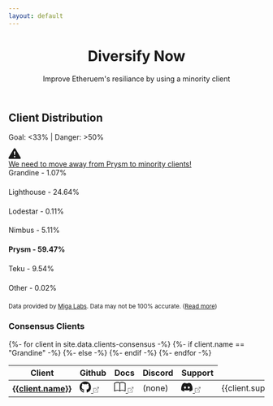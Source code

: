 ```yaml
---
layout: default
---
```




<header class="px-4 py-5 my-5 text-center">
  <h1 class="display-3 fw-bold mt-5">Diversify Now</h1>
  <div class="col-lg-7 mx-auto">
    <p class="h4 fw-normal mb-4">Improve Etheruem's resiliance by using a minority client</p>
    <!-- <a href="#switch" class="btn btn-outline-dark btn-lg px-4 m-1">Switch Clients</a> -->
    <!-- <a href="#why" class="btn btn-outline-dark btn-lg px-4 m-1">Learn More</a> -->
  </div>
</header>

<!-- Client Distribution -->
<section class="container py-4 mb-5">
  <h2 class="fw-normal mb-3 text-center">Client Distribution</h2>
  <div class="row justify-content-center">
    <div class="col col-lg-6 col-md-8 text-center">
      <p class="">Goal: &#60;33% <span class="mx-2">|</span> Danger: &#62;50%</p>
      <a href="#why" class="text-decoration-none">
        <div class="alert alert-danger d-flex align-items-center" role="alert">
          <svg style="margin-top: -2px;" xmlns="http://www.w3.org/2000/svg" width="1.5rem" height="1.5rem" fill="currentColor" class="bi bi-exclamation-triangle-fill me-2" viewBox="0 0 16 16"><path d="M8.982 1.566a1.13 1.13 0 0 0-1.96 0L.165 13.233c-.457.778.091 1.767.98 1.767h13.713c.889 0 1.438-.99.98-1.767L8.982 1.566zM8 5c.535 0 .954.462.9.995l-.35 3.507a.552.552 0 0 1-1.1 0L7.1 5.995A.905.905 0 0 1 8 5zm.002 6a1 1 0 1 1 0 2 1 1 0 0 1 0-2z"/></svg>
          <div>We need to move away from Prysm to minority clients!</div>
        </div>
      </a>
    </div>
  </div>
  <div class="row justify-content-center">
    <div class="col col-lg-6 col-md-8">
      <div class="my-2">
        <label id="grandineLabel" class="form-label my-0 py-0">Grandine - <span id="grandineText">1.07%</span></label>
        <div class="progress position-relative" style="height: 1.3rem;">
          <div id="Progress" class="progress-bar position-absolute bg-success" role="progressbar" style="width: 1.07%; height: 1.25rem;" aria-valuenow="1.07" aria-valuemin="0" aria-valuemax="100"></div>
          <div class="progress-bar bg-trans clientshare-success" role="progressbar" style="width: 33%; height: 1.25rem"></div>
          <div class="progress-bar bg-trans clientshare-warning" role="progressbar" style="width: 17%; height: 1.25rem"></div>
          <div class="progress-bar bg-trans clientshare-danger" role="progressbar" style="width: 50%; height: 1.25rem"></div>
        </div>
      </div>
      <div class="my-2">
        <label id="lighthouseLabel" class="form-label my-0 py-0">Lighthouse - <span id="lighthouseText">24.64%</span></label>
        <div class="progress position-relative" style="height: 1.3rem;">
          <div id="lighthouseProgress" class="progress-bar position-absolute bg-success" role="progressbar" style="width: 24.64%; height: 1.25rem;" aria-valuenow="24.64" aria-valuemin="0" aria-valuemax="100"></div>
          <div class="progress-bar bg-trans clientshare-success" role="progressbar" style="width: 33%; height: 1.25rem"></div>
          <div class="progress-bar bg-trans clientshare-warning" role="progressbar" style="width: 17%; height: 1.25rem"></div>
          <div class="progress-bar bg-trans clientshare-danger" role="progressbar" style="width: 50%; height: 1.25rem"></div>
        </div>
      </div>
      <div class="my-2">
        <label id="lodestarLabel" class="form-label my-0 py-0">Lodestar - <span id="lodestarText">0.11%</span></label>
        <div class="progress position-relative" style="height: 1.3rem;">
          <div id="lodestarProgress" class="progress-bar position-absolute bg-success" role="progressbar" style="width: 0.11%; height: 1.25rem;" aria-valuenow="0.11" aria-valuemin="0" aria-valuemax="100"></div>
          <div class="progress-bar bg-trans clientshare-success" role="progressbar" style="width: 33%; height: 1.25rem"></div>
          <div class="progress-bar bg-trans clientshare-warning" role="progressbar" style="width: 17%; height: 1.25rem"></div>
          <div class="progress-bar bg-trans clientshare-danger" role="progressbar" style="width: 50%; height: 1.25rem"></div>
        </div>
      </div>
      <div class="my-2">
        <label id="nimbusLabel" class="form-label my-0 py-0">Nimbus - <span id="nimbusText">5.11%</span></label>
        <div class="progress position-relative" style="height: 1.3rem;">
          <div id="nimbusProgress" class="progress-bar position-absolute bg-success" role="progressbar" style="width: 5.11%; height: 1.25rem;" aria-valuenow="5.11" aria-valuemin="0" aria-valuemax="100"></div>
          <div class="progress-bar bg-trans clientshare-success" role="progressbar" style="width: 33%; height: 1.25rem"></div>
          <div class="progress-bar bg-trans clientshare-warning" role="progressbar" style="width: 17%; height: 1.25rem"></div>
          <div class="progress-bar bg-trans clientshare-danger" role="progressbar" style="width: 50%; height: 1.25rem"></div>
        </div>
      </div>
      <div class="my-2">
        <label id="prysmLabel" class="form-label my-0 py-0"><strong>Prysm - <span id="prysmText">59.47%</span></strong></label>
        <div class="progress position-relative" style="height: 1.3rem;">
          <div id="prysmProgress" class="progress-bar position-absolute bg-danger" role="progressbar" style="width: 59.47%; height: 1.25rem;" aria-valuenow="59.47" aria-valuemin="0" aria-valuemax="100"></div>
          <div class="progress-bar bg-trans clientshare-success" role="progressbar" style="width: 33%; height: 1.25rem"></div>
          <div class="progress-bar bg-trans clientshare-warning" role="progressbar" style="width: 17%; height: 1.25rem"></div>
          <div class="progress-bar bg-trans clientshare-danger" role="progressbar" style="width: 50%; height: 1.25rem"></div>
        </div>
      </div>
      <div class="my-2">
        <label id="tekuLabel" class="form-label my-0 py-0">Teku - <span id="tekuText">9.54%</span></label>
        <div class="progress position-relative" style="height: 1.3rem;">
          <div id="tekuProgress" class="progress-bar position-absolute bg-success" role="progressbar" style="width: 9.54%; height: 1.25rem;" aria-valuenow="9.54" aria-valuemin="0" aria-valuemax="100"></div>
          <div class="progress-bar bg-trans clientshare-success" role="progressbar" style="width: 33%; height: 1.25rem"></div>
          <div class="progress-bar bg-trans clientshare-warning" role="progressbar" style="width: 17%; height: 1.25rem"></div>
          <div class="progress-bar bg-trans clientshare-danger" role="progressbar" style="width: 50%; height: 1.25rem"></div>
        </div>
      </div>
      <div class="my-2">
        <label id="otherLabel" class="form-label my-0 py-0">Other - <span id="otherText">0.02%</span></label>
        <div class="progress position-relative" style="height: 1.3rem;">
          <div id="otherProgress" class="progress-bar position-absolute bg-success" role="progressbar" style="width: 0.02%; height: 1.25rem;" aria-valuenow="0.02" aria-valuemin="0" aria-valuemax="100"></div>
          <div class="progress-bar bg-trans clientshare-success" role="progressbar" style="width: 33%; height: 1.25rem"></div>
          <div class="progress-bar bg-trans clientshare-warning" role="progressbar" style="width: 17%; height: 1.25rem"></div>
          <div class="progress-bar bg-trans clientshare-danger" role="progressbar" style="width: 50%; height: 1.25rem"></div>
        </div>
      </div>
    </div>
  </div>
  <div class="text-center">
    <small>
      Data provided by <a href="https://migalabs.es/api-documentation">Miga Labs</a>. 
      Data may not be 100% accurate. 
      (<a href="{{site.url}}/client-fingerprinting">Read more</a>)
      <!-- <svg data-bs-toggle="tooltip" 
          data-bs-placement="top" 
          title=""
          style="margin-top: -5px;" 
          xmlns="http://www.w3.org/2000/svg" 
          width="0.875rem" 
          height="0.875rem" 
          fill="currentColor" 
          class="bi bi-question-circle" 
          viewBox="0 0 16 16">
        <path d="M8 15A7 7 0 1 1 8 1a7 7 0 0 1 0 14zm0 1A8 8 0 1 0 8 0a8 8 0 0 0 0 16z"/>
        <path d="M5.255 5.786a.237.237 0 0 0 .241.247h.825c.138 0 .248-.113.266-.25.09-.656.54-1.134 1.342-1.134.686 0 1.314.343 1.314 1.168 0 .635-.374.927-.965 1.371-.673.489-1.206 1.06-1.168 1.987l.003.217a.25.25 0 0 0 .25.246h.811a.25.25 0 0 0 .25-.25v-.105c0-.718.273-.927 1.01-1.486.609-.463 1.244-.977 1.244-2.056 0-1.511-1.276-2.241-2.673-2.241-1.267 0-2.655.59-2.75 2.286zm1.557 5.763c0 .533.425.927 1.01.927.609 0 1.028-.394 1.028-.927 0-.552-.42-.94-1.029-.94-.584 0-1.009.388-1.009.94z"/>
      </svg> -->
    </small>
  </div>
</section>

<!-- Why Client Diversity -->
<!-- <section id="why" class="container py-4 mb-5">
  <h2 class="fw-normal mb-3 text-center">Client Diversity Is Not Optional</h2>
  <div class="text-center">
  </div>
  <div class="row justify-content-center">

  </div>
</section> -->

<!-- Consensus Clients -->
<section id="clients" class="container py-4 mb-5">
  <h3 class="fw-normal mb-3 text-center">Consensus Clients</h3>
  <div class="row justify-content-center ">
    <div class="col col-lg-8 col-md-10">
      <table class="table">
        <thead>
          <tr>
            <th scope="col">Client</th>
            <th scope="col">Github</th>
            <th scope="col">Docs</th>
            <th scope="col">Discord</th>
            <th scope="col">Support</th>
          </tr>
        </thead>
        <tbody>
          {%- for client in site.data.clients-consensus -%}
            <tr>
              <th scope="row">
                <a href="{{client.link}}" class="link-dark" target="_blank">{{client.name}}</a>
              </th>
              <td>
                <a href="{{client.github}}" class="text-decoration-none link-dark" target="_blank">
                  <svg xmlns="http://www.w3.org/2000/svg" width="1.4rem" height="1.4rem" fill="currentColor" class="bi bi-github" viewBox="0 0 16 16"><path d="M8 0C3.58 0 0 3.58 0 8c0 3.54 2.29 6.53 5.47 7.59.4.07.55-.17.55-.38 0-.19-.01-.82-.01-1.49-2.01.37-2.53-.49-2.69-.94-.09-.23-.48-.94-.82-1.13-.28-.15-.68-.52-.01-.53.63-.01 1.08.58 1.23.82.72 1.21 1.87.87 2.33.66.07-.52.28-.87.51-1.07-1.78-.2-3.64-.89-3.64-3.95 0-.87.31-1.59.82-2.15-.08-.2-.36-1.02.08-2.12 0 0 .67-.21 2.2.82.64-.18 1.32-.27 2-.27.68 0 1.36.09 2 .27 1.53-1.04 2.2-.82 2.2-.82.44 1.1.16 1.92.08 2.12.51.56.82 1.27.82 2.15 0 3.07-1.87 3.75-3.65 3.95.29.25.54.73.54 1.48 0 1.07-.01 1.93-.01 2.2 0 .21.15.46.55.38A8.012 8.012 0 0 0 16 8c0-4.42-3.58-8-8-8z"/></svg>
                  <svg xmlns="http://www.w3.org/2000/svg" width="0.7rem" height="0.7rem" fill="#555" class="bi bi-box-arrow-up-right" viewBox="0 0 16 16"><path fill-rule="evenodd" d="M8.636 3.5a.5.5 0 0 0-.5-.5H1.5A1.5 1.5 0 0 0 0 4.5v10A1.5 1.5 0 0 0 1.5 16h10a1.5 1.5 0 0 0 1.5-1.5V7.864a.5.5 0 0 0-1 0V14.5a.5.5 0 0 1-.5.5h-10a.5.5 0 0 1-.5-.5v-10a.5.5 0 0 1 .5-.5h6.636a.5.5 0 0 0 .5-.5z"/><path fill-rule="evenodd" d="M16 .5a.5.5 0 0 0-.5-.5h-5a.5.5 0 0 0 0 1h3.793L6.146 9.146a.5.5 0 1 0 .708.708L15 1.707V5.5a.5.5 0 0 0 1 0v-5z"/></svg>
                </a>
              </td>
              <td>
                <a href="{{client.docs}}" class="text-decoration-none link-dark" target="_blank">
                  <svg xmlns="http://www.w3.org/2000/svg" width="1.4rem" height="1.4rem" fill="currentColor" class="bi bi-book" viewBox="0 0 16 16"><path d="M1 2.828c.885-.37 2.154-.769 3.388-.893 1.33-.134 2.458.063 3.112.752v9.746c-.935-.53-2.12-.603-3.213-.493-1.18.12-2.37.461-3.287.811V2.828zm7.5-.141c.654-.689 1.782-.886 3.112-.752 1.234.124 2.503.523 3.388.893v9.923c-.918-.35-2.107-.692-3.287-.81-1.094-.111-2.278-.039-3.213.492V2.687zM8 1.783C7.015.936 5.587.81 4.287.94c-1.514.153-3.042.672-3.994 1.105A.5.5 0 0 0 0 2.5v11a.5.5 0 0 0 .707.455c.882-.4 2.303-.881 3.68-1.02 1.409-.142 2.59.087 3.223.877a.5.5 0 0 0 .78 0c.633-.79 1.814-1.019 3.222-.877 1.378.139 2.8.62 3.681 1.02A.5.5 0 0 0 16 13.5v-11a.5.5 0 0 0-.293-.455c-.952-.433-2.48-.952-3.994-1.105C10.413.809 8.985.936 8 1.783z"/></svg>
                  <svg xmlns="http://www.w3.org/2000/svg" width="0.7rem" height="0.7rem" fill="#555" class="bi bi-box-arrow-up-right" viewBox="0 0 16 16"><path fill-rule="evenodd" d="M8.636 3.5a.5.5 0 0 0-.5-.5H1.5A1.5 1.5 0 0 0 0 4.5v10A1.5 1.5 0 0 0 1.5 16h10a1.5 1.5 0 0 0 1.5-1.5V7.864a.5.5 0 0 0-1 0V14.5a.5.5 0 0 1-.5.5h-10a.5.5 0 0 1-.5-.5v-10a.5.5 0 0 1 .5-.5h6.636a.5.5 0 0 0 .5-.5z"/><path fill-rule="evenodd" d="M16 .5a.5.5 0 0 0-.5-.5h-5a.5.5 0 0 0 0 1h3.793L6.146 9.146a.5.5 0 1 0 .708.708L15 1.707V5.5a.5.5 0 0 0 1 0v-5z"/></svg>
                </a>
              </td>
              {%- if client.name == "Grandine" -%}
                <td>(none)</td>
              {%- else -%}
                <td>
                  <a href="{{client.discord}}" class="text-decoration-none link-dark" target="_blank">
                    <svg xmlns="http://www.w3.org/2000/svg" width="1.4rem" height="1.4rem" fill="currentColor" class="bi bi-discord" viewBox="0 0 16 16"><path d="M13.545 2.907a13.227 13.227 0 0 0-3.257-1.011.05.05 0 0 0-.052.025c-.141.25-.297.577-.406.833a12.19 12.19 0 0 0-3.658 0 8.258 8.258 0 0 0-.412-.833.051.051 0 0 0-.052-.025c-1.125.194-2.22.534-3.257 1.011a.041.041 0 0 0-.021.018C.356 6.024-.213 9.047.066 12.032c.001.014.01.028.021.037a13.276 13.276 0 0 0 3.995 2.02.05.05 0 0 0 .056-.019c.308-.42.582-.863.818-1.329a.05.05 0 0 0-.01-.059.051.051 0 0 0-.018-.011 8.875 8.875 0 0 1-1.248-.595.05.05 0 0 1-.02-.066.051.051 0 0 1 .015-.019c.084-.063.168-.129.248-.195a.05.05 0 0 1 .051-.007c2.619 1.196 5.454 1.196 8.041 0a.052.052 0 0 1 .053.007c.08.066.164.132.248.195a.051.051 0 0 1-.004.085 8.254 8.254 0 0 1-1.249.594.05.05 0 0 0-.03.03.052.052 0 0 0 .003.041c.24.465.515.909.817 1.329a.05.05 0 0 0 .056.019 13.235 13.235 0 0 0 4.001-2.02.049.049 0 0 0 .021-.037c.334-3.451-.559-6.449-2.366-9.106a.034.034 0 0 0-.02-.019Zm-8.198 7.307c-.789 0-1.438-.724-1.438-1.612 0-.889.637-1.613 1.438-1.613.807 0 1.45.73 1.438 1.613 0 .888-.637 1.612-1.438 1.612Zm5.316 0c-.788 0-1.438-.724-1.438-1.612 0-.889.637-1.613 1.438-1.613.807 0 1.451.73 1.438 1.613 0 .888-.631 1.612-1.438 1.612Z"/></svg>
                    <svg xmlns="http://www.w3.org/2000/svg" width="0.7rem" height="0.7rem" fill="#555" class="bi bi-box-arrow-up-right" viewBox="0 0 16 16"><path fill-rule="evenodd" d="M8.636 3.5a.5.5 0 0 0-.5-.5H1.5A1.5 1.5 0 0 0 0 4.5v10A1.5 1.5 0 0 0 1.5 16h10a1.5 1.5 0 0 0 1.5-1.5V7.864a.5.5 0 0 0-1 0V14.5a.5.5 0 0 1-.5.5h-10a.5.5 0 0 1-.5-.5v-10a.5.5 0 0 1 .5-.5h6.636a.5.5 0 0 0 .5-.5z"/><path fill-rule="evenodd" d="M16 .5a.5.5 0 0 0-.5-.5h-5a.5.5 0 0 0 0 1h3.793L6.146 9.146a.5.5 0 1 0 .708.708L15 1.707V5.5a.5.5 0 0 0 1 0v-5z"/></svg>
                  </a>
                </td>
              {%- endif -%}
              <td>{{client.support}}</td>
            </tr>
          {%- endfor -%}
        </tbody>
      </table>
    </div>
  </div>
</section>

<!-- Switch Clients -->
<!-- <section id="switch" class="container py-4 mb-5">
  <h2 class="fw-normal mb-3 text-center">Switch Clients</h2>
  <div class="text-center">
  </div>
  <div class="row justify-content-center">

  </div>
</section> -->

<!-- Tools and Resources -->
<!-- <section id="resources" class="container py-4 mb-5">
  <h2 class="fw-normal mb-3 text-center">Tools and Resources</h2>
  <div class="row justify-content-center">

  </div>
</section> -->




